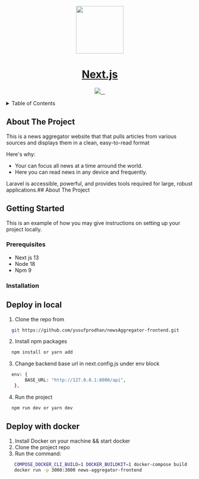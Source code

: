 <p align="center">
  <a href="https://nextjs.org">
    <picture>
      <source media="(prefers-color-scheme: dark)" srcset="https://assets.vercel.com/image/upload/v1662130559/nextjs/Icon_dark_background.png">
      <img src="https://assets.vercel.com/image/upload/v1662130559/nextjs/Icon_light_background.png" height="128">
    </picture>
    <h1 align="center">Next.js</h1>
  </a>
</p>

<p align="center">
  <a aria-label="Vercel logo" href="https://vercel.com">
    <img src="https://img.shields.io/badge/MADE%20BY%20Vercel-000000.svg?style=for-the-badge&logo=Vercel&labelColor=000">
  </a>
  <a aria-label="NPM version" href="https://www.npmjs.com/package/next">
    <img alt="" src="https://img.shields.io/npm/v/next.svg?style=for-the-badge&labelColor=000000">
  </a>
  <a aria-label="License" href="https://github.com/vercel/next.js/blob/canary/license.md">
    <img alt="" src="https://img.shields.io/npm/l/next.svg?style=for-the-badge&labelColor=000000">
  </a>
  <a aria-label="Join the community on GitHub" href="https://github.com/vercel/next.js/discussions">
    <img alt="" src="https://img.shields.io/badge/Join%20the%20community-blueviolet.svg?style=for-the-badge&logo=Next.js&labelColor=000000&logoWidth=20">
  </a>
</p>

<!-- TABLE OF CONTENTS -->
<details>
  <summary>Table of Contents</summary>
  <ol>
    <li>
      <a href="#about-the-project">About The Project</a>
    </li>
    <li>
      <a href="#getting-started">Getting Started</a>
      <ul>
        <li><a href="#prerequisites">Prerequisites</a></li>
        <li><a href="#installation">Installation</a>
        <ul>
        </ul>
        </li>
      </ul>
    </li>
  </ol>
</details>

## About The Project

This is a news aggregator website that that pulls articles from various sources and displays them in a clean, easy-to-read format

Here's why:
* Your can focus all news at a time arround the world.
* Here you can read news in any device and frequently.

Laravel is accessible, powerful, and provides tools required for large, robust applications.## About The Project

<!-- GETTING STARTED -->
## Getting Started

This is an example of how you may give instructions on setting up your project locally.

### Prerequisites
- Next js 13
- Node 18
- Npm 9

### Installation

## Deploy in local
1. Clone the repo from
 ```sh
   git https://github.com/yusufprodhan/newsAggregator-frontend.git
   ```
2. Install npm packages
 ```sh
   npm install or yarn add
   ```

3. Change backend base url in next.config.js under env block
 ```sh
   env: {
        BASE_URL: "http://127.0.0.1:8000/api",
    },
   ```
4. Run the project
 ```sh
   npm run dev or yarn dev 
   ```
## Deploy with docker
1. Install Docker on your machine && start docker
2. Clone the project repo
3. Run the command: 
```sh
   COMPOSE_DOCKER_CLI_BUILD=1 DOCKER_BUILDKIT=1 docker-compose build
   docker run -p 3000:3000 news-aggregator-frontend
   ```
